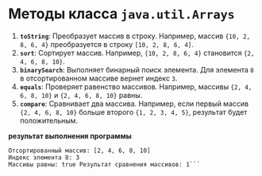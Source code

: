# Методы класса `java.util.Arrays`

1. **`toString`**: Преобразует массив в строку. Например, массив `{10, 2, 8, 6, 4}` преобразуется в строку `[10, 2, 8, 6, 4]`.
2. **`sort`**: Сортирует массив. Например, `{10, 2, 8, 6, 4}` становится `{2, 4, 6, 8, 10}`.
3. **`binarySearch`**: Выполняет бинарный поиск элемента. Для элемента `8` в отсортированном массиве вернет индекс `3`.
4. **`equals`**: Проверяет равенство массивов. Например, массивы `{2, 4, 6, 8, 10}` и `{2, 4, 6, 8, 10}` равны.
5. **`compare`**: Сравнивает два массива. Например, если первый массив `{2, 4, 6, 8, 10}` больше второго `{1, 2, 3, 4, 5}`, результат будет положительным.

**результат выполнения программы**
```Массив (toString): [10, 2, 8, 6, 4] 
Отсортированный массив: [2, 4, 6, 8, 10] 
Индекс элемента 8: 3 
Массивы равны: true Результат сравнения массивов: 1```